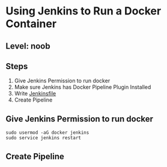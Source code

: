 # Using Jenkins to Run a Docker Container
## Level: noob

## Steps
  1. Give Jenkins Permission to run docker
  1. Make sure Jenkins has Docker Pipeline Plugin Installed
  1. Write [Jenkinsfile](/Jenkins/dockertest/Jenkinsfile)
  1. Create Pipeline
  
## Give Jenkins Permission to run docker
```
sudo usermod -aG docker jenkins
sudo service jenkins restart
```

## Create Pipeline

